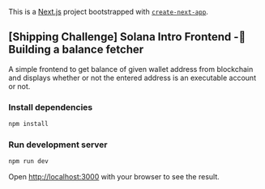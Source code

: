 This is a [Next.js](https://nextjs.org/) project bootstrapped with [`create-next-app`](https://github.com/vercel/next.js/tree/canary/packages/create-next-app).


## [Shipping Challenge] Solana Intro Frontend -🤑 Building a balance fetcher 

A simple frontend to get balance of given wallet address from blockchain and displays whether or not the entered address is an executable account or not.

### Install dependencies

```bash
npm install
```

### Run development server

```bash
npm run dev
```

Open [http://localhost:3000](http://localhost:3000) with your browser to see the result.
